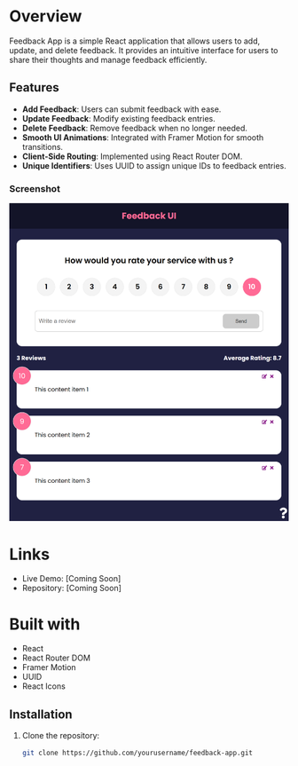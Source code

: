 # Overview

Feedback App is a simple React application that allows users to add, update, and delete feedback. It provides an intuitive interface for users to share their thoughts and manage feedback efficiently.

## Features

- **Add Feedback**: Users can submit feedback with ease.
- **Update Feedback**: Modify existing feedback entries.
- **Delete Feedback**: Remove feedback when no longer needed.
- **Smooth UI Animations**: Integrated with Framer Motion for smooth transitions.
- **Client-Side Routing**: Implemented using React Router DOM.
- **Unique Identifiers**: Uses UUID to assign unique IDs to feedback entries.

### Screenshot

![Feedback App Screenshot](./screenshot.png)

# Links

- Live Demo: [Coming Soon]
- Repository: [Coming Soon]

# Built with

- React
- React Router DOM
- Framer Motion
- UUID
- React Icons

## Installation

1. Clone the repository:
   ```sh
   git clone https://github.com/yourusername/feedback-app.git
   ```
